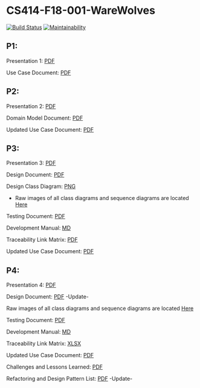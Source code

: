 # CS414-F18-001-WareWolves
[![Build Status](https://travis-ci.org/CSU-CS414-WareWolves/cs414-f18-001-WareWolves.svg?branch=master)](https://travis-ci.org/CSU-CS414-WareWolves/cs414-f18-001-WareWolves) [![Maintainability](https://api.codeclimate.com/v1/badges/7a779a96cdaee19a6f08/maintainability)](https://codeclimate.com/github/CSU-CS414-WareWolves/cs414-f18-001-WareWolves/maintainability)

## P1:
Presentation 1: [PDF](https://github.com/CSU-CS414-WareWolves/cs414-f18-001-WareWolves/raw/master/P1/WareWolves%20Project%20Presentation%201.pdf)

Use Case Document: [PDF](https://github.com/CSU-CS414-WareWolves/cs414-f18-001-WareWolves/raw/master/P1/WarewolvesUseCaseDocument.pdf)


## P2:
Presentation 2: [PDF](https://github.com/CSU-CS414-WareWolves/cs414-f18-001-WareWolves/raw/master/P2/WareWolves%20Project%20Presentation%202.pdf)

Domain Model Document: [PDF](https://github.com/CSU-CS414-WareWolves/cs414-f18-001-WareWolves/raw/master/P2/Warewolves%20Domain%20Model%20Document_10-07-18.pdf)

Updated Use Case Document: [PDF](https://github.com/CSU-CS414-WareWolves/cs414-f18-001-WareWolves/raw/master/P2/Warewolves%20Use%20Case%20Document_10-07-18.pdf)


## P3:
Presentation 3: [PDF](./P3/WareWolvesProjectPresentation3.pdf)

Design Document: [PDF](./P3/WareWolvesDesignDocument11-04-18.pdf)

Design Class Diagram: [PNG](./P3/Documentation/DesignClassDiagram.png)

* Raw images of all class diagrams and sequence diagrams are located [Here](./P3/Documentation)

Testing Document: [PDF](./P3/WareWolvesTestingDocument11-04-18.pdf)

Development Manual: [MD](./P3/WareWolves_development_doc.md)

Traceability Link Matrix: [PDF](./P3/TraceabilityLinkMatrix11-01-18.pdf)

Updated Use Case Document: [PDF](./P3/WarewolvesUseCaseDocument10-28-18.pdf)


## P4:
Presentation 4: [PDF](./P4/WareWolves_P4_Presentation.pdf)

Design Document: [PDF](./P4/) -Update-

Raw images of all class diagrams and sequence diagrams are located [Here](./P4/Documentation)

Testing Document: [PDF](./P4/WareWolves_Testing_Document_12-02-18.pdf)

Development Manual: [MD](./P4/WareWolvesDevelopmenDoc.md)

Traceability Link Matrix: [XLSX](./P4/Traceability_Link_Matrix_12-02-18.xlsx)

Updated Use Case Document: [PDF](./P4/Warewolves_Use_Case_Document_12-02-18.pdf)

Challenges and Lessons Learned: [PDF](./P4/Warewolves_Challenges_and_Lessons_Learned_12-06-18.pdf)

Refactoring and Design Pattern List: [PDF](./P4/) -Update-
